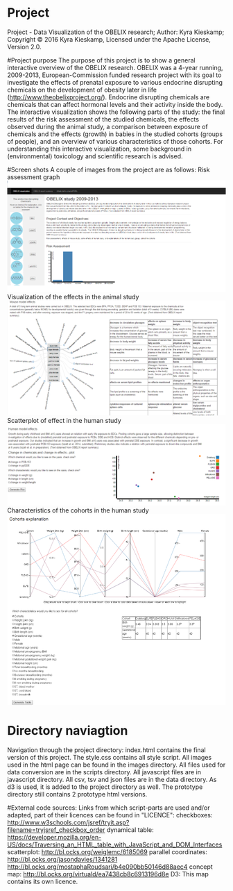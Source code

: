 # Project
Project - Data Visualization of the OBELIX research;
Author: Kyra Kieskamp;
Copyright © 2016 Kyra Kieskamp, Licensed under the Apache License, Version 2.0.


#Project purpose
The purpose of this project is to show a general interactive overview of the OBELIX research. OBELIX was a 4-year running, 2009-2013, European-Commission funded research project with its goal to investigate the effects of prenatal exposure to various endocrine disrupting chemicals on the development of obesity later in life (http://www.theobelixproject.org/). Endocrine disrupting chemicals are chemicals that can affect hormonal levels and their activity inside the body. The interactive visualization shows the following parts of the study: the final results of the risk assessment of the studied chemicals, the effects observed during the animal study, a comparison between exposure of chemicals and the effects (growth) in babies in the studied cohorts (groups of people), and an overview of various characteristics of those cohorts. For understanding this interactive visualization, some background in (environmental) toxicology and scientific research is advised. 


#Screen shots
A couple of images from the project are as follows: 
Risk assessment graph
![](doc/screenshot1.png)
Visualization of the effects in the animal study
![](doc/screenshot2.png)
Scatterplot of effect in the human study
![](doc/screenshot3.png)
Characteristics of the cohorts in the human study
![](doc/screenshot4.png)


# Directory naviagtion
Navigation through the project directory: index.html contains the final version of this project. The style.css contains all style script. All images used in the html page can be found in the images directory. All files used for data conversion are in the scripts directory. All javascript files are in javascript directory. All csv, tsv and json files are in the data directory. As d3 is used, it is added to the project directory as well. The prototype directory still contains 2 prototype html versions. 

#External code sources:
Links from which script-parts are used and/or adapted, part of their licences can be found in "LICENCE":
checkboxes: http://www.w3schools.com/jsref/tryit.asp?filename=tryjsref_checkbox_order
dynamical table: https://developer.mozilla.org/en-US/docs/Traversing_an_HTML_table_with_JavaScript_and_DOM_Interfaces
scatterplot: http://bl.ocks.org/weiglemc/6185069
parallel coordinates: http://bl.ocks.org/jasondavies/1341281
http://bl.ocks.org/mostaphaRoudsari/b4e090bb50146d88aec4
concept map: http://bl.ocks.org/virtuald/ea7438cb8c6913196d8e
D3: This map contains its own licence. 